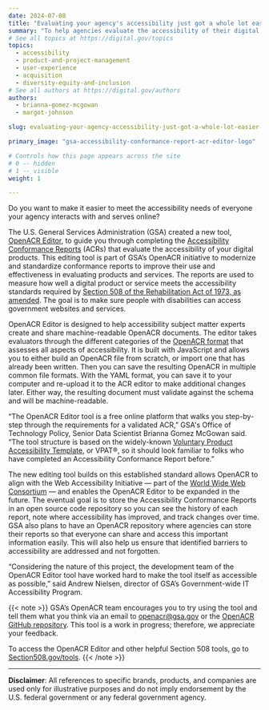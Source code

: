 ```yaml
---
date: 2024-07-08
title: "Evaluating your agency's accessibility just got a whole lot easier with GSA's OpenACR Editor"
summary: "To help agencies evaluate the accessibility of their digital products, GSA is making it easier to create Accessibility Conformance Reports through its new OpenACR Editor."
# See all topics at https://digital.gov/topics
topics:
  - accessibility
  - product-and-project-management
  - user-experience
  - acquisition
  - diversity-equity-and-inclusion
# See all authors at https://digital.gov/authors
authors:
  - brianna-gomez-mcgowan
  - margot-johnson

slug: evaluating-your-agency-accessibility-just-got-a-whole-lot-easier-with-gsa-openacr-editor

primary_image: "gsa-accessibility-conformance-report-acr-editor-logo"

# Controls how this page appears across the site
# 0 -- hidden
# 1 -- visible
weight: 1

---
```


Do you want to make it easier to meet the accessibility needs of everyone your agency interacts with and serves online?

The U.S. General Services Administration (GSA) created a new tool, [OpenACR Editor](https://acreditor.section508.gov/), to guide you through completing the [Accessibility Conformance Reports](https://www.section508.gov/sell/acr/) (ACRs) that evaluate the accessibility of your digital products. This editing tool is part of GSA’s OpenACR initiative to modernize and standardize conformance reports to improve their use and effectiveness in evaluating products and services. The reports are used to measure how well a digital product or service meets the accessibility standards required by [Section 508 of the Rehabilitation Act of 1973, as amended](https://www.access-board.gov/about/law/ra.html). The goal is to make sure people with disabilities can access government websites and services.

OpenACR Editor is designed to help accessibility subject matter experts create and share machine-readable OpenACR documents. The editor takes evaluators through the different categories of the [OpenACR format](https://github.com/gsa/openacr) that assesses all aspects of accessibility. It is built with JavaScript and allows you to either build an OpenACR file from scratch, or import one that has already been written. Then you can save the resulting OpenACR in multiple common file formats. With the YAML format, you can save it to your computer and re-upload it to the ACR editor to make additional changes later. Either way, the resulting document must validate against the schema and will be machine-readable.

“The OpenACR Editor tool is a free online platform that walks you step-by-step through the requirements for a validated ACR,” GSA's Office of Technology Policy, Senior Data Scientist Brianna Gomez McGowan said. “The tool structure is based on the widely-known [Voluntary Product Accessibility Template](https://www.section508.gov/sell/how-to-create-acr-with-vpat/), or VPAT®, so it should look familiar to folks who have completed an Accessibility Conformance Report before.”

The new editing tool builds on this established standard allows OpenACR to align with the Web Accessibility Initiative — part of the [World Wide Web Consortium](https://www.w3.org/) — and enables the OpenACR Editor to be expanded in the future. The eventual goal is to store the Accessibility Conformance Reports in an open source code repository so you can see the history of each report, note where accessibility has improved, and track changes over time. GSA also plans to have an OpenACR repository where agencies can store their reports so that everyone can share and access this important information easily. This will also help us ensure that identified barriers to accessibility are addressed and not forgotten.   

“Considering the nature of this project, the development team of the OpenACR Editor tool have worked hard to make the tool itself as accessible as possible,” said Andrew Nielsen, director of GSA’s Government-wide IT Accessibility Program.

{{< note >}} 
GSA’s OpenACR team encourages you to try using the tool and tell them what you think via an email to [openacr@gsa.gov](mailto:openacr@gsa.gov) or the [OpenACR GitHub repository](https://github.com/gsa/openacr). This tool is a work in progress; therefore, we appreciate your feedback.

To access the OpenACR Editor and other helpful Section 508 tools, go to [Section508.gov/tools](https://www.section508.gov/tools/).
{{< /note >}}

- - -

**Disclaimer**: All references to specific brands, products, and companies are used only for illustrative purposes and do not imply endorsement by the U.S. federal government or any federal government agency.
